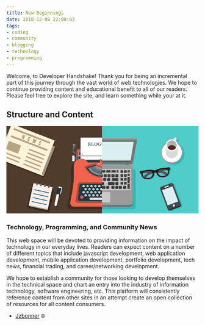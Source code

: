 ```yaml
---
title: New Beginnings
date: 2018-12-08 22:00:03
tags:
- coding 
- community
- blogging
- technology
- programming
---
```

Welcome, to Developer Handshake! Thank you for being an incremental part of this journey through the vast world of web technologies. We hope to continue providing content and educational benefit to all of our readers. Please feel free to explore the site, and learn something while your at it.  

## Structure and Content 

![Diagram1](https://raw.githubusercontent.com/Developer-Handshake/Developer-Handshake.github.io/org-page/img-media/blog_logo.png)

### Technology, Programming, and Community News 
This web space will be devoted to providing information on the impact of technology in our everyday lives. Readers can expect content on a number of different topics that include javascript development, web application development, mobile application development, portfolio development, tech news, financial trading, and career/networking development. 

We hope to establish a community for those looking to develop themselves in the technical space and chart an entry into the industry of information technology, software engineering, etc. This platform will consistently reference content from other sites in an attempt create an open collection of resources for all content consumers. 

- [Jzbonner](https://github.com/Jzbonner) 🌐